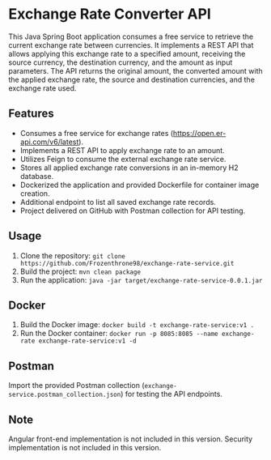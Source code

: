 # Exchange Rate Converter API

This Java Spring Boot application consumes a free service to retrieve the current exchange rate between currencies. It implements a REST API that allows applying this exchange rate to a specified amount, receiving the source currency, the destination currency, and the amount as input parameters. The API returns the original amount, the converted amount with the applied exchange rate, the source and destination currencies, and the exchange rate used.

## Features

- Consumes a free service for exchange rates (https://open.er-api.com/v6/latest).
- Implements a REST API to apply exchange rate to an amount.
- Utilizes Feign to consume the external exchange rate service.
- Stores all applied exchange rate conversions in an in-memory H2 database.
- Dockerized the application and provided Dockerfile for container image creation.
- Additional endpoint to list all saved exchange rate records.
- Project delivered on GitHub with Postman collection for API testing.

## Usage

1. Clone the repository: `git clone https://github.com/Frozenthrone98/exchange-rate-service.git`
2. Build the project: `mvn clean package`
3. Run the application: `java -jar target/exchange-rate-service-0.0.1.jar`

## Docker

1. Build the Docker image: `docker build -t exchange-rate-service:v1 .`
2. Run the Docker container: `docker run -p 8085:8085 --name exchange-rate exchange-rate-service:v1 -d`

## Postman

Import the provided Postman collection (`exchange-service.postman_collection.json`) for testing the API endpoints.

## Note

Angular front-end implementation is not included in this version.
Security implementation is not included in this version.
